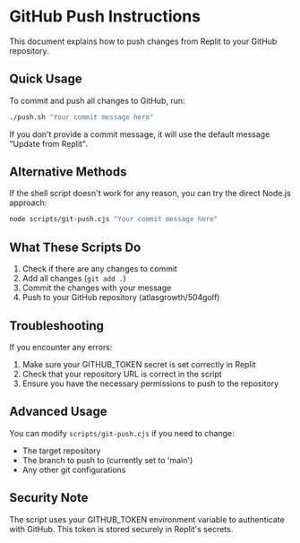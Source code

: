 # GitHub Push Instructions

This document explains how to push changes from Replit to your GitHub repository.

## Quick Usage

To commit and push all changes to GitHub, run:

```bash
./push.sh "Your commit message here"
```

If you don't provide a commit message, it will use the default message "Update from Replit".

## Alternative Methods

If the shell script doesn't work for any reason, you can try the direct Node.js approach:

```bash
node scripts/git-push.cjs "Your commit message here"
```

## What These Scripts Do

1. Check if there are any changes to commit
2. Add all changes (`git add .`)
3. Commit the changes with your message
4. Push to your GitHub repository (atlasgrowth/504golf)

## Troubleshooting

If you encounter any errors:

1. Make sure your GITHUB_TOKEN secret is set correctly in Replit
2. Check that your repository URL is correct in the script
3. Ensure you have the necessary permissions to push to the repository

## Advanced Usage

You can modify `scripts/git-push.cjs` if you need to change:

- The target repository
- The branch to push to (currently set to 'main')
- Any other git configurations

## Security Note

The script uses your GITHUB_TOKEN environment variable to authenticate with GitHub. This token is stored securely in Replit's secrets.